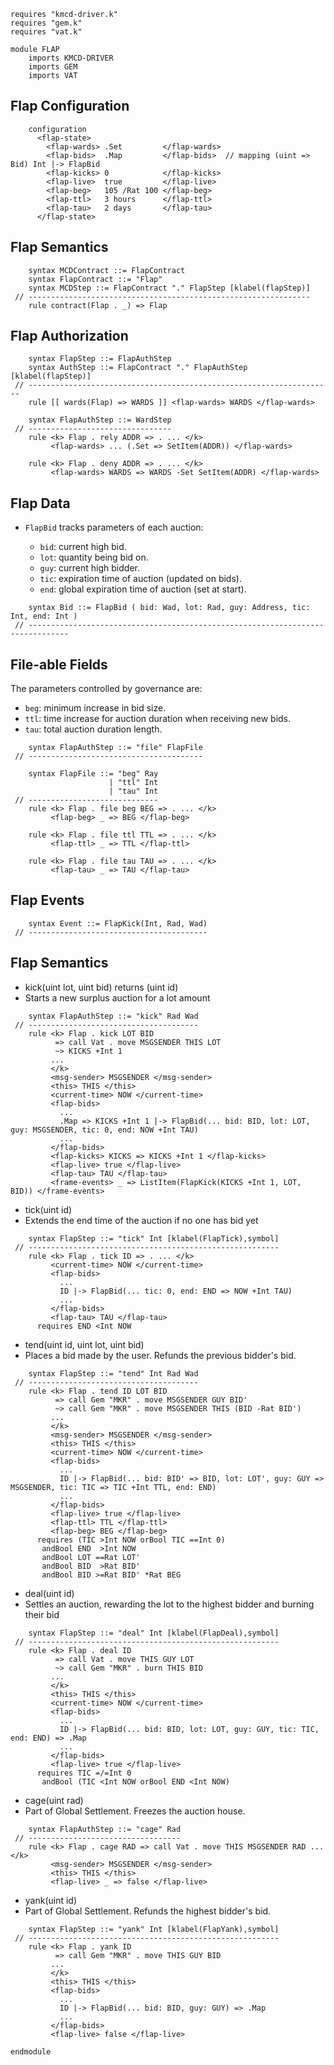 ```k
requires "kmcd-driver.k"
requires "gem.k"
requires "vat.k"

module FLAP
    imports KMCD-DRIVER
    imports GEM
    imports VAT
```

Flap Configuration
------------------

```k
    configuration
      <flap-state>
        <flap-wards> .Set         </flap-wards>
        <flap-bids>  .Map         </flap-bids>  // mapping (uint => Bid) Int |-> FlapBid
        <flap-kicks> 0            </flap-kicks>
        <flap-live>  true         </flap-live>
        <flap-beg>   105 /Rat 100 </flap-beg>
        <flap-ttl>   3 hours      </flap-ttl>
        <flap-tau>   2 days       </flap-tau>
      </flap-state>
```

Flap Semantics
--------------

```k
    syntax MCDContract ::= FlapContract
    syntax FlapContract ::= "Flap"
    syntax MCDStep ::= FlapContract "." FlapStep [klabel(flapStep)]
 // ---------------------------------------------------------------
    rule contract(Flap . _) => Flap
```

Flap Authorization
------------------

```k
    syntax FlapStep ::= FlapAuthStep
    syntax AuthStep ::= FlapContract "." FlapAuthStep [klabel(flapStep)]
 // --------------------------------------------------------------------
    rule [[ wards(Flap) => WARDS ]] <flap-wards> WARDS </flap-wards>

    syntax FlapAuthStep ::= WardStep
 // --------------------------------
    rule <k> Flap . rely ADDR => . ... </k>
         <flap-wards> ... (.Set => SetItem(ADDR)) </flap-wards>

    rule <k> Flap . deny ADDR => . ... </k>
         <flap-wards> WARDS => WARDS -Set SetItem(ADDR) </flap-wards>
```

Flap Data
---------

-   `FlapBid` tracks parameters of each auction:

    -   `bid`: current high bid.
    -   `lot`: quantity being bid on.
    -   `guy`: current high bidder.
    -   `tic`: expiration time of auction (updated on bids).
    -   `end`: global expiration time of auction (set at start).

```k
    syntax Bid ::= FlapBid ( bid: Wad, lot: Rad, guy: Address, tic: Int, end: Int )
 // -------------------------------------------------------------------------------
```

File-able Fields
----------------

The parameters controlled by governance are:

-   `beg`: minimum increase in bid size.
-   `ttl`: time increase for auction duration when receiving new bids.
-   `tau`: total auction duration length.

```k
    syntax FlapAuthStep ::= "file" FlapFile
 // ---------------------------------------

    syntax FlapFile ::= "beg" Ray
                      | "ttl" Int
                      | "tau" Int
 // -----------------------------
    rule <k> Flap . file beg BEG => . ... </k>
         <flap-beg> _ => BEG </flap-beg>

    rule <k> Flap . file ttl TTL => . ... </k>
         <flap-ttl> _ => TTL </flap-ttl>

    rule <k> Flap . file tau TAU => . ... </k>
         <flap-tau> _ => TAU </flap-tau>
```

Flap Events
-----------

```k
    syntax Event ::= FlapKick(Int, Rad, Wad)
 // ----------------------------------------
```

Flap Semantics
--------------

- kick(uint lot, uint bid) returns (uint id)
- Starts a new surplus auction for a lot amount

```k
    syntax FlapAuthStep ::= "kick" Rad Wad
 // --------------------------------------
    rule <k> Flap . kick LOT BID
          => call Vat . move MSGSENDER THIS LOT
          ~> KICKS +Int 1
         ...
         </k>
         <msg-sender> MSGSENDER </msg-sender>
         <this> THIS </this>
         <current-time> NOW </current-time>
         <flap-bids>
           ...
           .Map => KICKS +Int 1 |-> FlapBid(... bid: BID, lot: LOT, guy: MSGSENDER, tic: 0, end: NOW +Int TAU)
           ...
         </flap-bids>
         <flap-kicks> KICKS => KICKS +Int 1 </flap-kicks>
         <flap-live> true </flap-live>
         <flap-tau> TAU </flap-tau>
         <frame-events> _ => ListItem(FlapKick(KICKS +Int 1, LOT, BID)) </frame-events>
```

- tick(uint id)
- Extends the end time of the auction if no one has bid yet

```k
    syntax FlapStep ::= "tick" Int [klabel(FlapTick),symbol]
 // --------------------------------------------------------
    rule <k> Flap . tick ID => . ... </k>
         <current-time> NOW </current-time>
         <flap-bids>
           ...
           ID |-> FlapBid(... tic: 0, end: END => NOW +Int TAU)
           ...
         </flap-bids>
         <flap-tau> TAU </flap-tau>
      requires END <Int NOW
```

- tend(uint id, uint lot, uint bid)
- Places a bid made by the user. Refunds the previous bidder's bid.

```k
    syntax FlapStep ::= "tend" Int Rad Wad
 // --------------------------------------
    rule <k> Flap . tend ID LOT BID
          => call Gem "MKR" . move MSGSENDER GUY BID'
          ~> call Gem "MKR" . move MSGSENDER THIS (BID -Rat BID')
         ...
         </k>
         <msg-sender> MSGSENDER </msg-sender>
         <this> THIS </this>
         <current-time> NOW </current-time>
         <flap-bids>
           ...
           ID |-> FlapBid(... bid: BID' => BID, lot: LOT', guy: GUY => MSGSENDER, tic: TIC => TIC +Int TTL, end: END)
           ...
         </flap-bids>
         <flap-live> true </flap-live>
         <flap-ttl> TTL </flap-ttl>
         <flap-beg> BEG </flap-beg>
      requires (TIC >Int NOW orBool TIC ==Int 0)
       andBool END  >Int NOW
       andBool LOT ==Rat LOT'
       andBool BID  >Rat BID'
       andBool BID >=Rat BID' *Rat BEG
```

- deal(uint id)
- Settles an auction, rewarding the lot to the highest bidder and burning their bid

```k
    syntax FlapStep ::= "deal" Int [klabel(FlapDeal),symbol]
 // --------------------------------------------------------
    rule <k> Flap . deal ID
          => call Vat . move THIS GUY LOT
          ~> call Gem "MKR" . burn THIS BID
         ...
         </k>
         <this> THIS </this>
         <current-time> NOW </current-time>
         <flap-bids>
           ...
           ID |-> FlapBid(... bid: BID, lot: LOT, guy: GUY, tic: TIC, end: END) => .Map
           ...
         </flap-bids>
         <flap-live> true </flap-live>
      requires TIC =/=Int 0
       andBool (TIC <Int NOW orBool END <Int NOW)
```

- cage(uint rad)
- Part of Global Settlement. Freezes the auction house.

```k
    syntax FlapAuthStep ::= "cage" Rad
 // ----------------------------------
    rule <k> Flap . cage RAD => call Vat . move THIS MSGSENDER RAD ... </k>
         <msg-sender> MSGSENDER </msg-sender>
         <this> THIS </this>
         <flap-live> _ => false </flap-live>
```

- yank(uint id)
- Part of Global Settlement. Refunds the highest bidder's bid.

```k
    syntax FlapStep ::= "yank" Int [klabel(FlapYank),symbol]
 // --------------------------------------------------------
    rule <k> Flap . yank ID
          => call Gem "MKR" . move THIS GUY BID
         ...
         </k>
         <this> THIS </this>
         <flap-bids>
           ...
           ID |-> FlapBid(... bid: BID, guy: GUY) => .Map
           ...
         </flap-bids>
         <flap-live> false </flap-live>
```

```k
endmodule
```
